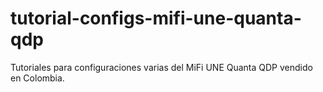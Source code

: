 # tutorial-configs-mifi-une-quanta-qdp
Tutoriales para configuraciones varias del MiFi UNE Quanta QDP vendido en Colombia.
